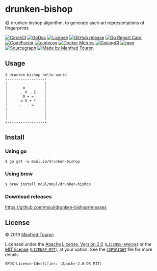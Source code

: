 # drunken-bishop

:smile: drunken bishop algorithm, to generate ascii-art representations of fingerprints

[![CircleCI](https://circleci.com/gh/moul/drunken-bishop.svg?style=shield)](https://circleci.com/gh/moul/drunken-bishop)
[![GoDoc](https://godoc.org/moul.io/drunken-bishop?status.svg)](https://godoc.org/moul.io/drunken-bishop)
[![License](https://img.shields.io/badge/license-Apache--2.0%20%2F%20MIT-%2397ca00.svg)](https://github.com/moul/drunken-bishop/blob/master/COPYRIGHT)
[![GitHub release](https://img.shields.io/github/release/moul/drunken-bishop.svg)](https://github.com/moul/drunken-bishop/releases)
[![Go Report Card](https://goreportcard.com/badge/moul.io/drunken-bishop)](https://goreportcard.com/report/moul.io/drunken-bishop)
[![CodeFactor](https://www.codefactor.io/repository/github/moul/drunken-bishop/badge)](https://www.codefactor.io/repository/github/moul/drunken-bishop)
[![codecov](https://codecov.io/gh/moul/drunken-bishop/branch/master/graph/badge.svg)](https://codecov.io/gh/moul/drunken-bishop)
[![Docker Metrics](https://images.microbadger.com/badges/image/moul/drunken-bishop.svg)](https://microbadger.com/images/moul/drunken-bishop)
[![GolangCI](https://golangci.com/badges/github.com/moul/drunken-bishop.svg)](https://golangci.com/r/github.com/moul/drunken-bishop)
[![npm](https://img.shields.io/npm/v/@moul.io/drunken-bishop)](https://www.npmjs.com/package/@moul.io/drunken-bishop)
[![Sourcegraph](https://sourcegraph.com/github.com/moul/drunken-bishop/-/badge.svg)](https://sourcegraph.com/github.com/moul/drunken-bishop?badge)
[![Made by Manfred Touron](https://img.shields.io/badge/made%20by-Manfred%20Touron-blue.svg?style=flat)](https://manfred.life/)


## Usage

```console
$ drunken-bishop hello world
+-----------------+
|                 |
|       o         |
|      . X . E    |
|       O + =     |
|      o S + *    |
|     .   . =     |
|                 |
|                 |
|                 |
+-----------------+
```

## Install

### Using go

```console
$ go get -u moul.io/drunken-bishop
```

### Using brew

```console
$ brew install moul/moul/drunken-bishop
```

### Download releases

https://github.com/moul/drunken-bishop/releases

## License

© 2019 [Manfred Touron](https://manfred.life)

Licensed under the [Apache License, Version 2.0](https://www.apache.org/licenses/LICENSE-2.0) ([`LICENSE-APACHE`](LICENSE-APACHE)) or the [MIT license](https://opensource.org/licenses/MIT) ([`LICENSE-MIT`](LICENSE-MIT)), at your option. See the [`COPYRIGHT`](COPYRIGHT) file for more details.

`SPDX-License-Identifier: (Apache-2.0 OR MIT)`
